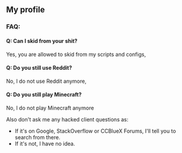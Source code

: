 ## My profile

### FAQ: 

#### Q: Can I skid from your shit?

Yes, you are allowed to skid from my scripts and configs,

#### Q: Do you still use Reddit?

No, I do not use Reddit anymore,

#### Q: Do you still play Minecraft? 

No, I do not play Minecraft anymore


Also don't ask me any hacked client questions as:
- If it's on Google, StackOverflow or CCBlueX Forums, I'll tell you to search from there.
- If it's not, I have no idea.
